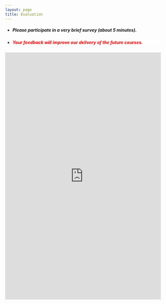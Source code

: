 ```yaml
---
layout: page
title: Evaluation 
--- 
```



<html>
<body>
  
  <ul>
    <li> <h5> Please participate in a very brief survey (about 5 minutes). </h5> </li>
    <li> <h5 style="background-color:white; color:red; text-align: left;"> Your feedback will improve our delivery of the future courses. </h5> </li>
    </ul>

  </body>
</html>

<iframe src="https://forms.gle/hApUzqKXaCoXa2x99" width="100%" height="800" frameborder="0" marginheight="0" marginwidth="0">Loading… </iframe>
